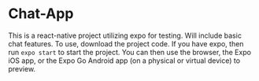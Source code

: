 # Chat-App

This is a react-native project utilizing expo for testing. Will include basic chat features.
To use, download the project code. If you have expo, then run `expo start` to start the project. You can then use the browser, the Expo iOS app, or the Expo Go Android app (on a physical or virtual device) to preview.

